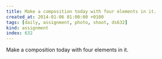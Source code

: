 ```yaml
---
title: Make a composition today with four elements in it.
created_at: 2014-01-06 01:00:00 +0100
tags: [daily, assignment, photo, shoot, ds632]
kind: assignment
index: 632
---
```


Make a composition today with four elements in it.
